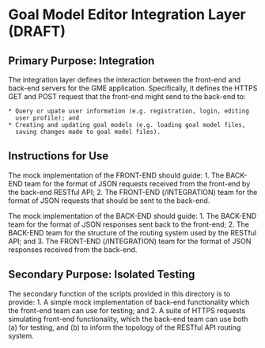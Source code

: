 # Goal Model Editor Integration Layer (DRAFT)

## Primary Purpose: Integration

The integration layer defines the interaction between the front-end and
back-end servers for the GME application. Specifically, it defines the
HTTPS GET and POST request that the front-end might send to the back-end to:
    
    * Query or upate user information (e.g. registration, login, editing
      user profile); and
    * Creating and updating goal models (e.g. loading goal model files,
      saving changes made to goal model files).

## Instructions for Use

The mock implementation of the FRONT-END should guide:
    1. The BACK-END team for the format of JSON requests received from the
       front-end by the back-end RESTful API;
    2. The FRONT-END (/INTEGRATION) team for the format of JSON requests
       that should be sent to the back-end.

The mock implementation of the BACK-END should guide:
    1. The BACK-END team for the format of JSON responses sent back to the
       front-end;
    2. The BACK-END team for the structure of the routing system used by
       the RESTful API; and
    3. The FRONT-END (/INTEGRATION) team for the format of JSON responses
       received from the back-end.

## Secondary Purpose: Isolated Testing

The secondary function of the scripts provided in this directory is to
provide:
    1. A simple mock implementation of back-end functionality which the
       front-end team can use for testing; and
    2. A suite of HTTPS requests simulating front-end functionality, which
       the back-end team can use both (a) for testing, and (b) to inform
       the topology of the RESTful API routing system.

